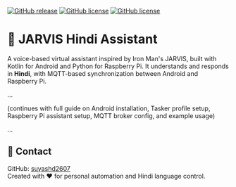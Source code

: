 [![GitHub release](https://img.shields.io/github/v/release/suyashd2607/jarvis-hindi-assistant)](https://github.com/suyashd2607/jarvis-hindi-assistant/releases)
[![GitHub license](https://img.shields.io/github/license/suyashd2607/jarvis-hindi-assistant)](LICENSE)
[![GitHub license](https://img.shields.io/github/license/suyashd2607/jarvis-hindi-assistant)](LICENSE)

# 🤖 JARVIS Hindi Assistant

A voice-based virtual assistant inspired by Iron Man's JARVIS, built with Kotlin for Android and Python for Raspberry Pi. It understands and responds in **Hindi**, with MQTT-based synchronization between Android and Raspberry Pi.

...

(continues with full guide on Android installation, Tasker profile setup, Raspberry Pi assistant setup, MQTT broker config, and example usage)

...

## 📧 Contact

GitHub: [suyashd2607](https://github.com/suyashd2607)  
Created with ❤️ for personal automation and Hindi language control.
